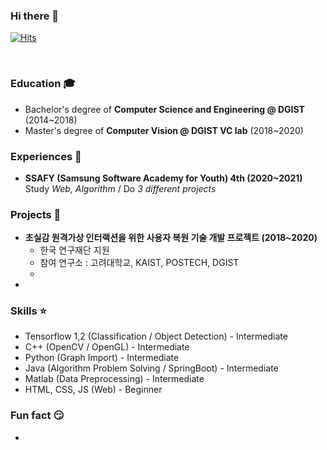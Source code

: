 ### Hi there 👋

[![Hits](https://hits.seeyoufarm.com/api/count/incr/badge.svg?url=https%3A%2F%2Fgithub.com%2Fseoyounji&count_bg=%23FFBA37&title_bg=%23555555&icon=&icon_color=%23E7E7E7&title=hits&edge_flat=false)](https://hits.seeyoufarm.com)

​                                                                                                                                                                                                                                                                                                                                                                                                                                                                                                                                                                                                                                                                                                                                                                                                                                                                                                                                                                                                                                                                                                                                                                                                                                                                                                                                                                                                                                                                                                                                                                                                                                                                                                                                                                                                                                                                                                                                                                                                                                                                                                                                                                                                                                                                                                                                                                                                                                                  

### Education 🎓

- Bachelor's degree of **Computer Science and Engineering ​​@ DGIST** (2014~2018)
- Master's degree of **Computer Vision @ DGIST VC lab** (2018~2020)

### Experiences :mega:

- **SSAFY (Samsung Software Academy for Youth) 4th (2020~2021)**  
  Study  *Web, Algorithm* / Do  *3 different projects*


### Projects :rainbow:

- **초실감 원격가상 인터랙션을 위한 사용자 복원 기술 개발 프로젝트 (2018~2020)**  
  - 한국 연구재단 지원
  - 참여 연구소 : 고려대학교, KAIST, POSTECH, DGIST
  - 
- 

### Skills :star:

- Tensorflow 1,2 (Classification / Object Detection) - Intermediate
- C++ (OpenCV / OpenGL) - Intermediate
- Python (Graph Import) - Intermediate
- Java (Algorithm Problem Solving / SpringBoot) - Intermediate
- Matlab (Data Preprocessing) - Intermediate
- HTML, CSS, JS (Web) - Beginner  

### Fun fact :smirk:

- ️